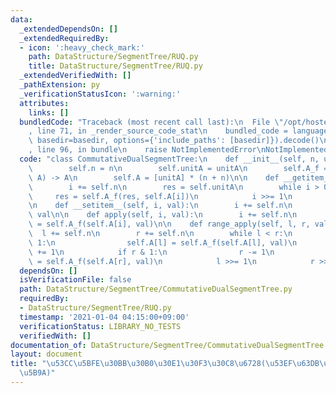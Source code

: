 ```yaml
---
data:
  _extendedDependsOn: []
  _extendedRequiredBy:
  - icon: ':heavy_check_mark:'
    path: DataStructure/SegmentTree/RUQ.py
    title: DataStructure/SegmentTree/RUQ.py
  _extendedVerifiedWith: []
  _pathExtension: py
  _verificationStatusIcon: ':warning:'
  attributes:
    links: []
  bundledCode: "Traceback (most recent call last):\n  File \"/opt/hostedtoolcache/Python/3.9.1/x64/lib/python3.9/site-packages/onlinejudge_verify/documentation/build.py\"\
    , line 71, in _render_source_code_stat\n    bundled_code = language.bundle(stat.path,\
    \ basedir=basedir, options={'include_paths': [basedir]}).decode()\n  File \"/opt/hostedtoolcache/Python/3.9.1/x64/lib/python3.9/site-packages/onlinejudge_verify/languages/python.py\"\
    , line 96, in bundle\n    raise NotImplementedError\nNotImplementedError\n"
  code: "class CommutativeDualSegmentTree:\n    def __init__(self, n, unitA, A_f):\n\
    \        self.n = n\n        self.unitA = unitA\n        self.A_f = A_f  # (A,\
    \ A) -> A\n        self.A = [unitA] * (n + n)\n\n    def __getitem__(self, i):\n\
    \        i += self.n\n        res = self.unitA\n        while i > 0:\n       \
    \     res = self.A_f(res, self.A[i])\n            i >>= 1\n        return res\n\
    \n    def __setitem__(self, i, val):\n        i += self.n\n        self.A[i] =\
    \ val\n\n    def apply(self, i, val):\n        i += self.n\n        self.A[i]\
    \ = self.A_f(self.A[i], val)\n\n    def range_apply(self, l, r, val):\n      \
    \  l += self.n\n        r += self.n\n        while l < r:\n            if l &\
    \ 1:\n                self.A[l] = self.A_f(self.A[l], val)\n                l\
    \ += 1\n            if r & 1:\n                r -= 1\n                self.A[r]\
    \ = self.A_f(self.A[r], val)\n            l >>= 1\n            r >>= 1\n"
  dependsOn: []
  isVerificationFile: false
  path: DataStructure/SegmentTree/CommutativeDualSegmentTree.py
  requiredBy:
  - DataStructure/SegmentTree/RUQ.py
  timestamp: '2021-01-04 04:15:00+09:00'
  verificationStatus: LIBRARY_NO_TESTS
  verifiedWith: []
documentation_of: DataStructure/SegmentTree/CommutativeDualSegmentTree.py
layout: document
title: "\u53CC\u5BFE\u30BB\u30B0\u30E1\u30F3\u30C8\u6728(\u53EF\u63DB\u6027\u3092\u4EEE\
  \u5B9A)"
---
```


